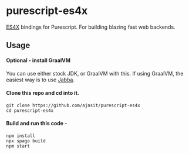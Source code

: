 # purescript-es4x
[ES4X](https://github.com/reactiverse/es4x) bindings for Purescript. For building blazing fast web backends.

## Usage

#### Optional - install GraalVM

You can use either stock JDK, or GraalVM with this. If using GraalVM, the easiest way is to use [Jabba](https://github.com/shyiko/jabba).

#### Clone this repo and cd into it.

```
git clone https://github.com/ajnsit/purescript-es4x
cd purescript-es4x
```

#### Build and run this code -

```
npm install
npx spago build
npm start
```
